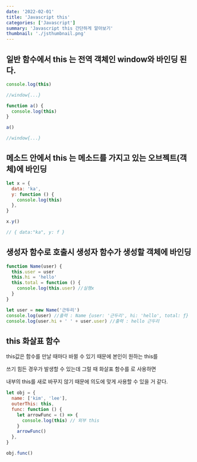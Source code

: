 ```yaml
---
date: '2022-02-01'
title: 'Javascript this'
categories: ['Javascript']
summary: 'Javascript this 간단하게 알아보기'
thumbnail: './jsthumbnail.png'
---
```


## 일반 함수에서 this 는 전역 객체인 window와 바인딩 된다.

```javascript
console.log(this)

//window{...}

function a() {
  console.log(this)
}

a()

//window{...}
```

## 메소드 안에서 this 는 메소드를 가지고 있는 오브젝트(객체)에 바인딩

```javascript
let x = {
  data: 'ka',
  y: function () {
    console.log(this)
  },
}

x.y()

// { data:"ka", y: f }
```

## 생성자 함수로 호출시 생성자 함수가 생성할 객체에 바인딩

```javascript
function Name(user) {
  this.user = user
  this.hi = 'hello'
  this.total = function () {
    console.log(this.user) //실행x
  }
}

let user = new Name('근두리')
console.log(user) //출력 : Name {user: '근두리', hi: 'hello', total: ƒ}
console.log(user.hi + ' ' + user.user) //출력 : hello 근두리
```

## this 화살표 함수

this값은 함수를 만날 때마다 바뀔 수 있기 때문에 본인이 원하는 this를

쓰기 힘든 경우가 발생할 수 있는데 그럴 때 화살표 함수를 로 사용하면

내부의 this를 새로 바꾸지 않기 때문에 의도에 맞게 사용할 수 있을 거 같다.

```javascript
let obj = {
  name: ['kim', 'lee'],
  outerThis: this,
  func: function () {
    let arrowFunc = () => {
      console.log(this) // 외부 this
    }
    arrowFunc()
  },
}

obj.func()
```
